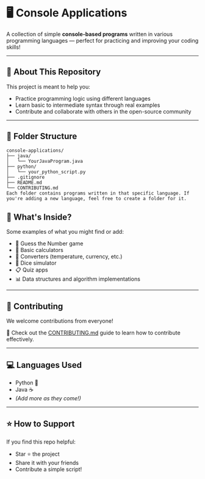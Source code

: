 # 🖥️ Console Applications

A collection of simple **console-based programs** written in various programming languages — perfect for practicing and improving your coding skills!

---

## 🚀 About This Repository

This project is meant to help you:

- Practice programming logic using different languages
- Learn basic to intermediate syntax through real examples
- Contribute and collaborate with others in the open-source community

---

## 📁 Folder Structure

```plaintext
console-applications/
├── java/
│   └── YourJavaProgram.java
├── python/
│   └── your_python_script.py
├── .gitignore
├── README.md
└── CONTRIBUTING.md
Each folder contains programs written in that specific language. If you're adding a new language, feel free to create a folder for it. 
```

## 🧠 What's Inside?

Some examples of what you might find or add:

- 🎯 Guess the Number game  
- 🧮 Basic calculators  
- 🔄 Converters (temperature, currency, etc.)  
- 🎲 Dice simulator  
- 📋 Quiz apps  
- 📊 Data structures and algorithm implementations  

---

## 🙌 Contributing

We welcome contributions from everyone!

📄 Check out the [CONTRIBUTING.md](./CONTRIBUTING.md) guide to learn how to contribute effectively.

---

## 💻 Languages Used

- Python 🐍  
- Java ☕  
- _(Add more as they come!)_

---

## ⭐ How to Support

If you find this repo helpful:

- Star ⭐ the project  
- Share it with your friends  
- Contribute a simple script!  
